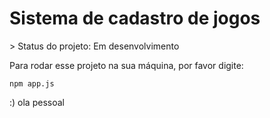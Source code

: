 <h1> Sistema de cadastro de jogos </h1>
> Status do projeto: Em desenvolvimento

Para rodar esse projeto na sua máquina, por favor digite:

```
npm app.js
```

:)
ola pessoal
